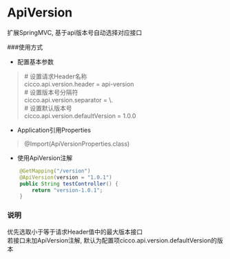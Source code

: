 # ApiVersion

扩展SpringMVC, 基于api版本号自动选择对应接口


###使用方式
- 配置基本参数
> \# 设置请求Header名称 <br>
>  cicco.api.version.header = api-version                    <br>
> \# 设置版本号分隔符 <br>
>  cicco.api.version.separator = \\.                         <br>
> \# 设置默认版本号  <br>
>  cicco.api.version.defaultVersion = 1.0.0                  <br>

- Application引用Properties
> @Import(ApiVersionProperties.class)

- 使用ApiVersion注解
```java
    @GetMapping("/version")
    @ApiVersion(version = "1.0.1")
    public String testController() {
        return "version-1.0.1";
    }    
```
### 说明
优先选取小于等于请求Header值中的最大版本接口<br>
若接口未加ApiVersion注解, 默认为配置项cicco.api.version.defaultVersion的版本<br>


